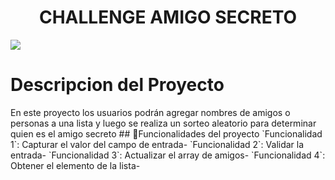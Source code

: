 <h1 align="center">CHALLENGE AMIGO SECRETO</h1>
<p align="left">
   <img src="https://img.shields.io/badge/STATUS-FINALIZADO-green">
   </p>
<H1 align="left">Descripcion del Proyecto</H1>
En este proyecto los usuarios podrán agregar nombres de amigos o personas a una lista y luego se realiza un sorteo aleatorio para determinar quien es el amigo secreto 
## 🔨Funcionalidades del proyecto 
`Funcionalidad 1`: Capturar el valor del campo de entrada- `Funcionalidad 2`: Validar la entrada- `Funcionalidad 3`: Actualizar el array de amigos- `Funcionalidad 4`: Obtener el elemento de la lista- 
